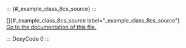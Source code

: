 ::: {#_example_class_8cs_source}
:::

[]{#_example_class_8cs_source label="_example_class_8cs_source"}
[Go to the documentation of this file.](#_example_class_8cs)

::: DoxyCode
0
:::
